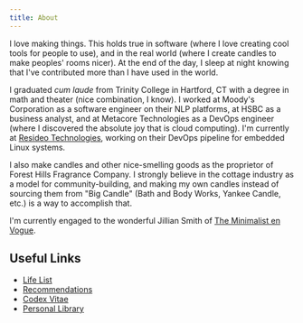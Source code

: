 ```yaml
---
title: About
---
```


I love making things. This holds true in software (where I love creating cool tools for people to use), and in the real world (where I create candles to make peoples' rooms nicer). At the end of the day, I sleep at night knowing that I've contributed more than I have used in the world.

I graduated _cum laude_ from Trinity College in Hartford, CT with a degree in math and theater (nice combination, I know). I worked at Moody's Corporation as a software engineer on their NLP platforms, at HSBC as a business analyst, and at Metacore Technologies as a DevOps engineer (where I discovered the absolute joy that is cloud computing). I'm currently at [Resideo Technologies](https://www.resideo.com/us/en), working on their DevOps pipeline for embedded Linux systems.

I also make candles and other nice-smelling goods as the proprietor of Forest Hills Fragrance Company. I strongly believe in the cottage industry as a model for community-building, and making my own candles instead of sourcing them from "Big Candle" (Bath and Body Works, Yankee Candle, etc.) is a way to accomplish that.

I'm currently engaged to the wonderful Jillian Smith of [The Minimalist en Vogue](https://minimalistenvogue.fashion.blog/).

## Useful Links

<!-- - Resume -->

- [Life List](/life-list)
- [Recommendations](/recommends)
- [Codex Vitae](/codex-vitae)
- [Personal Library](/library)
